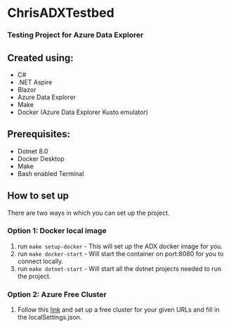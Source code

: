 # ChrisADXTestbed
### Testing Project for Azure Data Explorer

## Created using:
* C#
* .NET Aspire
* Blazor
* Azure Data Explorer
* Make
* Docker (Azure Data Explorer Kusto emulator)


## Prerequisites:
* Dotnet 8.0
* Docker Desktop
* Make
* Bash enabled Terminal

## How to set up

There are two ways in which you can set up the project.

### Option 1: Docker local image
1. run `make setup-docker` - This will set up the ADX docker image for you.
2. run `make docker-start` - Will start the container on port:8080 for you to connect locally.
3. run `make dotnet-start` - Will start all the dotnet projects needed to run the project.

### Option 2: Azure Free Cluster

1. Follow this [link](https://learn.microsoft.com/en-us/azure/data-explorer/start-for-free-web-ui) and set up a free cluster for your given URLs and fill in the localSettings.json.